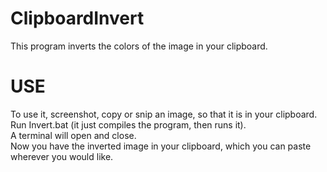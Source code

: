 # ClipboardInvert
This program inverts the colors of the image in your clipboard.

# USE
To use it, screenshot, copy or snip an image, so that it is in your clipboard. \
Run Invert.bat (it just compiles the program, then runs it). \
A terminal will open and close. \
Now you have the inverted image in your clipboard, which you can paste wherever you would like.
